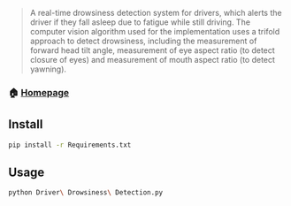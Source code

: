 
> A real-time drowsiness detection system for drivers, which alerts the driver if they fall asleep due to fatigue while still driving. The computer vision algorithm used for the implementation uses a trifold approach to detect drowsiness, including the measurement of forward head tilt angle, measurement of eye aspect ratio (to detect closure of eyes) and measurement of mouth aspect ratio (to detect yawning).

### 🏠 [Homepage](https://github.com/neelanjan00/Driver-Drowsiness-Detection)

## Install

```sh
pip install -r Requirements.txt
```

## Usage

```sh
python Driver\ Drowsiness\ Detection.py
```

